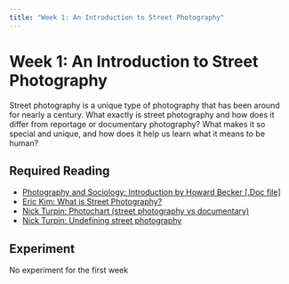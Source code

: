 ```yaml
---
title: "Week 1: An Introduction to Street Photography"
---
```


# Week 1: An Introduction to Street Photography

Street photography is a unique type of photography that has been around for nearly a century. What exactly is street photography and how does it differ from reportage or documentary photography? What makes it so special and unique, and how does it help us learn what it means to be human?

## Required Reading

* [Photography and Sociology: Introduction by Howard Becker [.Doc file]](http://www.erickimphotography.com/Downloads/Workshop/Free-Online-Class/Week%201%20-%20Howard%20Becker%20.docx)
* [Eric Kim: What is Street Photography?](http://erickimphotography.com/blog/2013/08/07/what-is-street-photography-2/)
* [Nick Turpin: Photochart (street photography vs documentary)](http://www.sevensevennine.com/?p=429)
* [Nick Turpin: Undefining street photography](http://nickturpin.com/hello-world/)

## Experiment

No experiment for the first week
